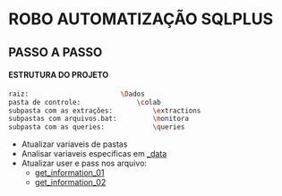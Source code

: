 # ROBO AUTOMATIZAÇÃO SQLPLUS

## PASSO A PASSO 
#### ESTRUTURA DO PROJETO
```bash 
raiz:                       \Dados
pasta de controle:              \colab
subpasta com as extrações:          \extractions
subpastas com arquivos.bat:         \monitora
subpasta com as queries:            \queries
```
* Atualizar variaveis de pastas
* Analisar variaveis especificas em [_data](https://github.com/rafael4g/robo_process_sqlplus/blob/main/_data_/controle_data.txt)
* Atualizar user e pass nos arquivo:
    *   [get_information_01](https://github.com/rafael4g/robo_process_sqlplus/blob/main/get_information_01.bat)
    *   [get_information_02](https://github.com/rafael4g/robo_process_sqlplus/blob/main/get_information_02.bat)

